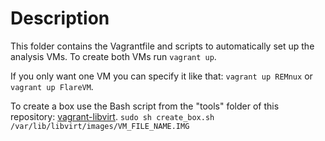 # Description

This folder contains the Vagrantfile and scripts to automatically set up the analysis VMs.
To create both VMs run `vagrant up`.

If you only want one VM you can specify it like that: `vagrant up REMnux` or `vagrant up FlareVM`.

To create a box use the Bash script from the "tools" folder of this repository: [vagrant-libvirt](https://github.com/vagrant-libvirt/vagrant-libvirt).
`sudo sh create_box.sh /var/lib/libvirt/images/VM_FILE_NAME.IMG`
